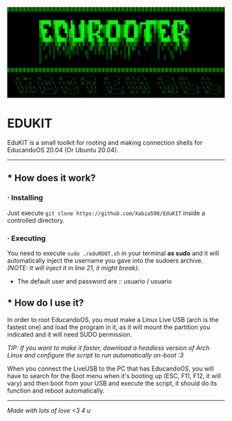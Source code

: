 <img src=/mdimg/rooter.png>


# EDUKIT

EduKIT is a small toolkit for rooting and making connection shells for EducandoOS 20.04 (Or Ubuntu 20.04).

---

## * How does it work?

### · Installing

Just execute ```git clone https://github.com/Xabia598/EduKIT``` inside a controlled directory.

### · Executing

You need to execute ```sudo ./eduROOT.sh``` in your terminal **as sudo** and it will automatically inject the username you gave into the sudoers archive. *(NOTE: It will inject it in line 21, it might break)*.

* The default user and password are :: usuario / usuario

## * How do I use it?

In order to root EducandoOS, you must make a Linux Live USB (arch is the fastest one) and load the program in it, as it will mount the partition you indicated and it will need SUDO permission.

*TIP: If you want to make it faster, download a headless version of Arch Linux and configure the script to run automatically on-boot :3*

When you connect the LiveUSB to the PC that has EducandoOS, you will have to search for the Boot menu when it's booting up (ESC, F11, F12, it will vary) and then boot from your USB and execute the script, it should do its function and reboot automatically.

---

*Made with lots of love <3 4 u*